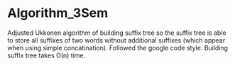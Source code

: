 # Algorithm_3Sem
Adjusted Ukkonen algorithm of building suffix tree so the suffix tree is able to store all suffixes of two words without additional suffixes (which appear when using simple concatination). Followed the google code style. Building suffix tree takes O(n) time.
